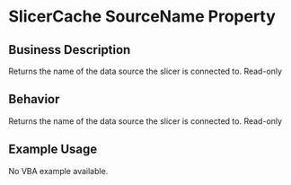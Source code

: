 # SlicerCache SourceName Property

## Business Description
Returns the name of the data source the slicer is connected to. Read-only

## Behavior
Returns the name of the data source the slicer is connected to. Read-only

## Example Usage
No VBA example available.